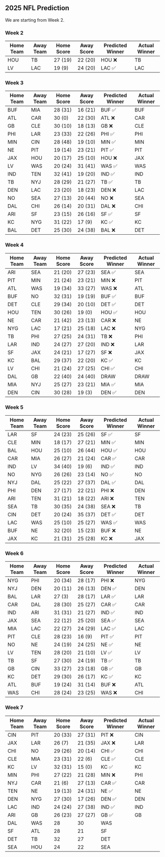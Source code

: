 ## 2025 NFL Prediction

We are starting from Week 2.

### Week 2
| Home Team | Away Team | Home Score | Away Score | Predicted Winner | Actual Winner |
|-----------|-----------|------------|------------|------------------|--------------|
| HOU | TB | 27 (19) | 22 (20) | HOU ❌ | TB |
| LV | LAC | 19 (9) | 24 (20) | LAC ✅ | LAC |

### Week 3
| Home Team | Away Team | Home Score | Away Score | Predicted Winner | Actual Winner |
|-----------|-----------|------------|------------|------------------|---------------|
| BUF | MIA | 28 (31) | 16 (21) | BUF ✅ | BUF |
| ATL | CAR | 30 (0) | 22 (30) | ATL ❌ | CAR |
| GB | CLE | 30 (10) | 18 (13) | GB ❌ | CLE |
| PHI | LAR | 23 (33) | 22 (26) | PHI ✅ | PHI |
| MIN | CIN | 28 (48) | 19 (10) | MIN ✅ | MIN |
| NE | PIT | 19 (14) | 23 (21) | PIT ✅ | PIT |
| JAX | HOU | 20 (17)| 25 (10) | HOU ❌ | JAX |
| LV | WAS | 20 (24) | 31 (41) | WAS ✅ | WAS |
| IND | TEN | 32 (41) | 19 (20) | IND ✅ | IND |
| TB | NYJ | 28 (29) | 21 (27) | TB ✅ | TB |
| DEN | LAC | 23 (20) | 18 (23) | DEN ❌ | LAC |
| NO | SEA | 27 (13) | 20 (44) | NO ❌ | SEA |
| DAL | CHI | 26 (14) | 20 (31) | DAL ❌ | CHI |
| ARI | SF | 23 (15) | 26 (16) | SF ✅ | SF |
| KC | NYG | 31 (22) | 17 (9) | KC ✅ | KC |
| BAL | DET | 25 (30) | 24 (38) | BAL ❌ | DET |

### Week 4
| Home Team | Away Team | Home Score | Away Score | Predicted Winner | Actual Winner |
|-----------|-----------|------------|------------|------------------|---------------|
| ARI | SEA | 21 (20) | 27 (23) | SEA ✅ | SEA |
| PIT | MIN | 21 (24) | 23 (21) | MIN ❌ | PIT |
| ATL | WAS | 19 (34) | 33 (27) | WAS ❌ | ATL |
| BUF | NO | 32 (31) | 19 (19) | BUF ✅ | BUF |
| DET | CLE | 29 (34)  | 20 (10) | DET ✅ | DET |
| HOU | TEN | 30 (26) | 19 (0) | HOU ✅ | HOU |
| NE | CAR | 21 (42) | 23 (13) | CAR ❌ | NE |
| NYG | LAC | 17 (21) | 25 (18) | LAC ❌ | NYG |
| TB | PHI | 27 (25) | 24 (31) | TB ❌ | PHI |
| LAR | IND | 24 (27) | 27 (20) | IND ❌ | LAR |
| SF | JAX | 24 (21) | 17 (27) | SF ❌ | JAX |
| KC | BAL | 29 (37) | 22 (20) | KC ✅ | KC |
| LV | CHI | 21 (24) | 27 (25)  | CHI ✅ | CHI |
| DAL | GB | 22 (40) | 24 (40) | DRAW | DRAW |
| MIA | NYJ | 25 (27) | 23 (21) | MIA ✅ | MIA |
| DEN | CIN | 30 (28) | 19 (3) | DEN ✅ | DEN |

### Week 5
| Home Team | Away Team | Home Score | Away Score | Predicted Winner | Actual Winner |
|-----------|-----------|------------|------------|------------------|---------------|
| LAR | SF | 24 (23) | 25 (26) | SF ✅ | SF |
| CLE | MIN | 18 (17) | 27 (21) | MIN ✅ | MIN |
| BAL | HOU | 25 (10) | 26 (44) | HOU ✅ | HOU |
| CAR | MIA | 26 (27) | 21 (24) | CAR ✅ | CAR |
| IND | LV | 34 (40) | 19 (6) | IND ✅ | IND |
| NO | NYG | 26 (26) | 23 (14) | NO ✅ | NO |
| NYJ | DAL | 25 (22) | 27 (37) | DAL ✅ | DAL |
| PHI | DEN | 27 (17) | 22 (21) | PHI ❌ | DEN |
| ARI | TEN | 31 (21) | 18 (22) | ARI ❌ | TEN |
| SEA | TB | 30 (35) | 24 (38) | SEA ❌ | TB |
| CIN | DET | 20 (24) | 35 (37) | DET ✅ | DET |
| LAC | WAS | 25 (10) | 25 (27) | WAS ✅ | WAS |
| BUF | NE | 32 (20) | 15 (23) | BUF ❌ | NE |
| JAX | KC | 21 (31) | 25 (28) | KC ❌ | JAX |

### Week 6
| Home Team | Away Team | Home Score | Away Score | Predicted Winner | Actual Winner |
|-----------|-----------|------------|------------|------------------|---------------|
| NYG | PHI | 20 (34) | 28 (17) | PHI ❌ | NYG |
| NYJ | DEN | 20 (11) | 26 (13) | DEN ✅ | DEN |
| BAL | LAR | 27 (3) | 28 (17) | LAR ✅ | LAR |
| CAR | DAL | 28 (30) | 25 (27) | CAR ✅ | CAR |
| IND | ARI | 31 (31) | 21 (27) | IND ✅ | IND |
| JAX | SEA | 22 (12) | 25 (20) | SEA ✅ | SEA |
| MIA | LAC | 22 (27) | 24 (29) | LAC ✅ | LAC |
| PIT | CLE | 28 (23) | 16 (9) | PIT ✅ | PIT |
| NO | NE | 24 (19) | 24 (25) | NE ✅ | NE |
| LV | TEN | 28 (20) | 21 (10) | LV ✅ | LV |
| TB | SF | 27 (30) | 24 (19) | TB ✅ | TB |
| GB | CIN | 33 (27) | 23 (18) | GB ✅ | GB |
| KC | DET | 29 (30) | 26 (17) | KC ✅ | KC |
| ATL | BUF | 19 (24)  | 31 (14) | BUF ❌ | ATL |
| WAS | CHI | 28 (24) | 23 (25) | WAS ❌ | CHI |


### Week 7
| Home Team | Away Team | Home Score | Away Score | Predicted Winner | Actual Winner |
|-----------|-----------|------------|------------|------------------|---------------|
| CIN | PIT | 20 (33) | 27 (31) | PIT ❌ | CIN |
| JAX | LAR | 26 (7) | 21 (35) | JAX ❌ | LAR |
| CHI | NO | 29 (26) | 20 (14) | CHI ✅ | CHI |
| CLE | MIA | 23 (31) | 22 (6) | CLE ✅ | CLE |
| KC | LV | 32 (31) | 15 (0) | KC ✅ | KC |
| MIN | PHI | 27 (22) | 21 (28) | MIN ❌ | PHI |
| NYJ | CAR | 21 (6) | 27 (13) | CAR ✅ | CAR |
| TEN | NE | 19 (13) | 24 (31) | NE ✅ | NE |
| DEN | NYG | 27 (30) | 17 (26) | DEN ✅ | DEN |
| LAC | IND | 24 (24) | 27 (38) | IND ✅ | IND |
| ARI | GB | 26 (23) | 27 (27) | GB ✅ | GB |
| DAL | WAS | 28 | 30 | WAS |  |
| SF | ATL | 28 | 21 | SF | |
| DET | TB | 32 | 27 | DET | |
| SEA | HOU | 24 | 22 | SEA | |
